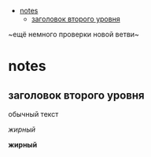 - [notes](#notes)
  - [заголовок второго уровня](#заголовок-второго-уровня)

~ещё немного проверки новой ветви~

# notes

## заголовок второго уровня

обычный текст

*жирный*

**жирный**

